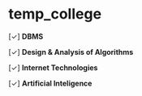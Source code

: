 # temp_college

[✓] **DBMS** 
  
[✓] **Design & Analysis of Algorithms**

[✓] **Internet Technologies**

[✓] **Artificial Inteligence**